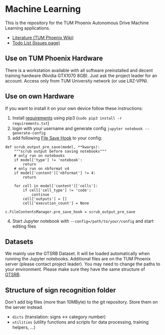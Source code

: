# Machine Learning
This is the repository for the TUM Phoenix Autonomous Drive Machine Learning applications. 
* [Literature (TUM Phoenix Wiki)](https://wiki.tum.de/display/phoenix/Machine+Learning)
* [Todo List (Issues page)](https://github.com/tum-phoenix/drive_ml/issues)

## Use on TUM Phoenix Hardware
There is a workstation available with all software preinstalled and decent training hardware (Nvidia GTX1070 8GB). Just ask the project leader for an account. Access only from TUM University network (or use LRZ-VPN).

## Use on own Hardware
If you want to install it on your own device follow these instructions:
1. Install [requirements](https://github.com/tum-phoenix/drive_ml/blob/master/requirements.txt) using pip3 (`sudo pip3 install -r requirements.txt`)
2. login with your username and generate config `jupyter notebook --generate-config`
3. add following [File Save Hook](http://jupyter-notebook.readthedocs.io/en/stable/extending/savehooks.html) to your config:
```
def scrub_output_pre_save(model, **kwargs):
    """scrub output before saving notebooks"""
    # only run on notebooks
    if model['type'] != 'notebook':
        return
    # only run on nbformat v4
    if model['content']['nbformat'] != 4:
        return

    for cell in model['content']['cells']:
        if cell['cell_type'] != 'code':
            continue
        cell['outputs'] = []
        cell['execution_count'] = None

c.FileContentsManager.pre_save_hook = scrub_output_pre_save
```
4. Start Jupyter notebook with `--config=/path/to/your/config` and start editing files

## Datasets
We mainly use the GTSRB Dataset. It will be loaded automatically when running the Jupyter notebooks. Additional files are on the TUM Phoenix server (please contact project leader). You may need to change the paths to your environment. Please make sure they have the same structure of [GTSRB](http://benchmark.ini.rub.de/?section=gtsrb&subsection=dataset#Structure).

## Structure of sign recognition folder
Don't add big files (more than 10MByte) to the git repository. Store them on the server instead.
- `dicts` (translation: signs <-> category number)
- `utilities` (utility functions and scripts for data processing, training helpers, ...)


